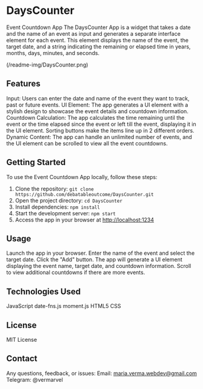 # DaysCounter

Event Countdown App
The DaysCounter App is a widget that takes a date and the name of an event as input and generates a separate interface element for each event. This element displays the name of the event, the target date, and a string indicating the remaining or elapsed time in years, months, days, minutes, and seconds.

(/readme-img/DaysCounter.png)
## Features
Input: Users can enter the date and name of the event they want to track, past or future events.
UI Element: The app generates a UI element with a stylish design to showcase the event details and countdown information.
Countdown Calculation: The app calculates the time remaining until the event or the time elapsed since the event or left till the event, displaying it in the UI element.
Sorting buttons make the items line up in 2 different orders.
Dynamic Content: The app can handle an unlimited number of events, and the UI element can be scrolled to view all the event countdowns.

## Getting Started
To use the Event Countdown App locally, follow these steps:

1. Clone the repository: `git clone https://github.com/debatableoutcome/DaysCounter.git`
2. Open the project directory: `cd DaysCounter`
3. Install dependencies: `npm install`
4. Start the development server: `npm start`
5. Access the app in your browser at [http://localhost:1234](http://localhost:1234)

## Usage
Launch the app in your browser.
Enter the name of the event and select the target date.
Click the "Add" button.
The app will generate a UI element displaying the event name, target date, and countdown information.
Scroll to view additional countdowns if there are more events.

## Technologies Used
JavaScript
date-fns.js
moment.js
HTML5
CSS

## License
MIT License

## Contact
Any questions, feedback, or issues:
Email: maria.verma.webdev@gmail.com
Telegram: @vermarvel
